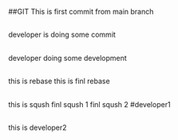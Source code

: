 ##GIT
This is first commit from main branch
##
developer is doing some commit
##
developer doing some development
##
this is rebase
this is finl rebase
##
this is sqush
finl sqush 1
finl sqush 2
#developer1
##
this is developer2
